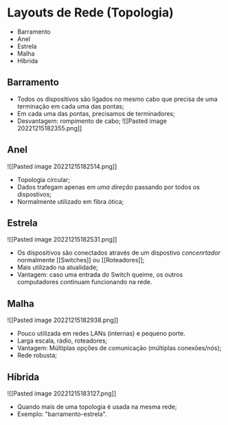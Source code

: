 # Layouts de Rede (Topologia)

- Barramento
- Anel
- Estrela
- Malha
- Híbrida

## Barramento
- Todos os dispositivos são ligados no mesmo cabo que precisa de uma terminação em cada uma das pontas;
- Em cada uma das pontas, precisamos de terminadores;
- Desvantagem: rompimento de cabo;
![[Pasted image 20221215182355.png]]

## Anel
![[Pasted image 20221215182514.png]]
- Topologia circular;
- Dados trafegam apenas em *uma direção* passando por todos os dispostivos;
- Normalmente utilizado em fibra ótica;

## Estrela
![[Pasted image 20221215182531.png]]
- Os dispositivos são conectados através de um dispostivo *concenrtador* normalmente [[Switches]] ou [[Roteadores]];
- Mais utilizado na atualidade;
- Vantagem: caso uma entrada do Switch queime, os outros computadores continuam funcionando na rede.

## Malha
![[Pasted image 20221215182938.png]]
- Pouco utilizada em redes LANs (internas) e pequeno porte.
- Larga escala, rádio, roteadores;
- Vantagem: Múltiplas opções de comunicação (múltiplas conexões/nós);
- Rede robusta;

## Híbrida
![[Pasted image 20221215183127.png]]
- Quando mais de uma topologia é usada na mesma rede;
- Exemplo: "barramento-estrela".

